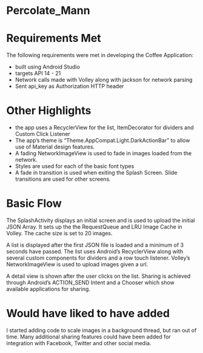 # Percolate_Mann

# Requirements Met
The following requirements were met in developing the Coffee Application:
* built using Android Studio
* targets API 14 - 21
* Network calls made with Volley along with jackson for network parsing
* Sent api_key as Authorization HTTP header

# Other Highlights
* the app uses a RecyclerView for the list, ItemDecorator for dividers and Custom Click Listener
* The app’s theme is “Theme.AppCompat.Light.DarkActionBar” to allow use of Material design features.
* A fading NetworkImageView is used to fade in images loaded from the network.
* Styles are used for each of the basic font types
* A fade in transition is used when exiting the Splash Screen.  Slide transitions are used for other screens.

# Basic Flow
The SplashActivity displays an initial screen and is used to upload the initial JSON Array.  It sets up the the RequestQueue and LRU Image Cache in Volley.  The cache size is set to 20 images.

A list is displayed after the first JSON file is loaded and a minimum of 3 seconds have passed.  The list uses Android’s RecyclerView along with several custom components for dividers and a row touch listener.  Volley’s NetworkImageView is used to upload images given a url.

A detail view is shown after the user clicks on the list.  Sharing is achieved through Android’s ACTION_SEND Intent and a Chooser which show available applications for sharing.


# Would have liked to have added
I started adding code to scale images in a background thread, but ran out of time.  Many additional sharing features could have been added for integration with Facebook, Twitter and other social media.
